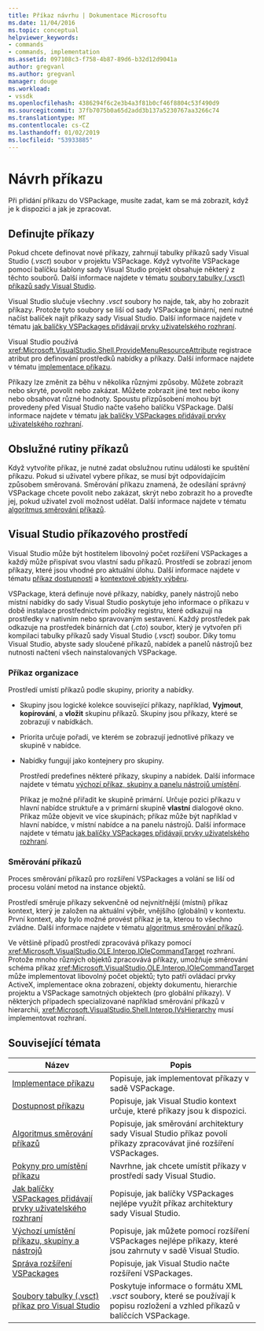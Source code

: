 ```yaml
---
title: Příkaz návrhu | Dokumentace Microsoftu
ms.date: 11/04/2016
ms.topic: conceptual
helpviewer_keywords:
- commands
- commands, implementation
ms.assetid: 097108c3-f758-4b87-89d6-b32d12d9041a
author: gregvanl
ms.author: gregvanl
manager: douge
ms.workload:
- vssdk
ms.openlocfilehash: 4386294f6c2e3b4a3f81b0cf46f8804c53f490d9
ms.sourcegitcommit: 37fb7075b0a65d2add3b137a5230767aa3266c74
ms.translationtype: MT
ms.contentlocale: cs-CZ
ms.lasthandoff: 01/02/2019
ms.locfileid: "53933885"
---
```

# <a name="command-design"></a>Návrh příkazu
Při přidání příkazu do VSPackage, musíte zadat, kam se má zobrazit, když je k dispozici a jak je zpracovat.  
  
## <a name="define-commands"></a>Definujte příkazy  
 Pokud chcete definovat nové příkazy, zahrnují tabulky příkazů sady Visual Studio (*.vsct*) soubor v projektu VSPackage. Když vytvoříte VSPackage pomocí balíčku šablony sady Visual Studio projekt obsahuje některý z těchto souborů. Další informace najdete v tématu [soubory tabulky (.vsct) příkazů sady Visual Studio](../../extensibility/internals/visual-studio-command-table-dot-vsct-files.md).  
  
 Visual Studio slučuje všechny *.vsct* soubory ho najde, tak, aby ho zobrazit příkazy. Protože tyto soubory se liší od sady VSPackage binární, není nutné načíst balíček najít příkazy sady Visual Studio. Další informace najdete v tématu [jak balíčky VSPackages přidávají prvky uživatelského rozhraní](../../extensibility/internals/how-vspackages-add-user-interface-elements.md).  
  
 Visual Studio používá <xref:Microsoft.VisualStudio.Shell.ProvideMenuResourceAttribute> registrace atribut pro definování prostředků nabídky a příkazy. Další informace najdete v tématu [implementace příkazu](../../extensibility/internals/command-implementation.md).  
  
 Příkazy lze změnit za běhu v několika různými způsoby. Můžete zobrazit nebo skryté, povolit nebo zakázat. Můžete zobrazit jiné text nebo ikony nebo obsahovat různé hodnoty. Spoustu přizpůsobení mohou být provedeny před Visual Studio načte vašeho balíčku VSPackage. Další informace najdete v tématu [jak balíčky VSPackages přidávají prvky uživatelského rozhraní](../../extensibility/internals/how-vspackages-add-user-interface-elements.md).  
  
## <a name="command-handlers"></a>Obslužné rutiny příkazů  
 Když vytvoříte příkaz, je nutné zadat obslužnou rutinu události ke spuštění příkazu. Pokud si uživatel vybere příkaz, se musí být odpovídajícím způsobem směrovaná. Směrování příkazu znamená, že odesílání správný VSPackage chcete povolit nebo zakázat, skrýt nebo zobrazit ho a proveďte jej, pokud uživatel zvolí možnost udělat. Další informace najdete v tématu [algoritmus směrování příkazů](../../extensibility/internals/command-routing-algorithm.md).  
  
## <a name="visual-studio-command-environment"></a>Visual Studio příkazového prostředí  
 Visual Studio může být hostitelem libovolný počet rozšíření VSPackages a každý může přispívat svou vlastní sadu příkazů. Prostředí se zobrazí jenom příkazy, které jsou vhodné pro aktuální úlohu. Další informace najdete v tématu [příkaz dostupnosti](../../extensibility/internals/command-availability.md) a [kontextové objekty výběru](../../extensibility/internals/selection-context-objects.md).  
  
 VSPackage, která definuje nové příkazy, nabídky, panely nástrojů nebo místní nabídky do sady Visual Studio poskytuje jeho informace o příkazu v době instalace prostřednictvím položky registru, které odkazují na prostředky v nativním nebo spravovaným sestavení. Každý prostředek pak odkazuje na prostředek binárních dat (*.cto*) soubor, který je vytvořen při kompilaci tabulky příkazů sady Visual Studio (*.vsct*) soubor. Díky tomu Visual Studio, abyste sady sloučené příkazů, nabídek a panelů nástrojů bez nutnosti načtení všech nainstalovaných VSPackage.  
  
### <a name="command-organization"></a>Příkaz organizace  
 Prostředí umístí příkazů podle skupiny, priority a nabídky.  
  
- Skupiny jsou logické kolekce související příkazy, například, **Vyjmout**, **kopírování**, a **vložit** skupinu příkazů. Skupiny jsou příkazy, které se zobrazují v nabídkách.  
  
- Priorita určuje pořadí, ve kterém se zobrazují jednotlivé příkazy ve skupině v nabídce.  
  
- Nabídky fungují jako kontejnery pro skupiny.  
  
  Prostředí predefines některé příkazy, skupiny a nabídek. Další informace najdete v tématu [výchozí příkaz, skupiny a panelu nástrojů umístění](../../extensibility/internals/default-command-group-and-toolbar-placement.md).  
  
  Příkaz je možné přiřadit ke skupině primární. Určuje pozici příkazu v hlavní nabídce struktuře a v primární skupině **vlastní** dialogové okno. Příkaz může objevit ve více skupinách; příkaz může být například v hlavní nabídce, v místní nabídce a na panelu nástrojů. Další informace najdete v tématu [jak balíčky VSPackages přidávají prvky uživatelského rozhraní](../../extensibility/internals/how-vspackages-add-user-interface-elements.md).  
  
### <a name="command-routing"></a>Směrování příkazů  
 Proces směrování příkazů pro rozšíření VSPackages a volání se liší od procesu volání metod na instance objektů.  
  
 Prostředí směruje příkazy sekvenčně od nejvnitřnější (místní) příkaz kontext, který je založen na aktuální výběr, vnějšího (globální) v kontextu. První kontext, aby bylo možné provést příkaz je ta, kterou to všechno zvládne. Další informace najdete v tématu [algoritmus směrování příkazů](../../extensibility/internals/command-routing-algorithm.md).  
  
 Ve většině případů prostředí zpracovává příkazy pomocí <xref:Microsoft.VisualStudio.OLE.Interop.IOleCommandTarget> rozhraní. Protože mnoho různých objektů zpracovává příkazy, umožňuje směrování schéma příkaz <xref:Microsoft.VisualStudio.OLE.Interop.IOleCommandTarget> může implementovat libovolný počet objektů; tyto patří ovládací prvky ActiveX, implementace okna zobrazení, objekty dokumentu, hierarchie projektu a VSPackage samotných objektech (pro globální příkazy). V některých případech specializované například směrování příkazů v hierarchii, <xref:Microsoft.VisualStudio.Shell.Interop.IVsHierarchy> musí implementovat rozhraní.  
  
## <a name="related-topics"></a>Související témata  
  
|Název|Popis|  
|-----------|-----------------|  
|[Implementace příkazu](../../extensibility/internals/command-implementation.md)|Popisuje, jak implementovat příkazy v sadě VSPackage.|  
|[Dostupnost příkazu](../../extensibility/internals/command-availability.md)|Popisuje, jak Visual Studio kontext určuje, které příkazy jsou k dispozici.|  
|[Algoritmus směrování příkazů](../../extensibility/internals/command-routing-algorithm.md)|Popisuje, jak směrování architektury sady Visual Studio příkaz povolí příkazy zpracovávat jiné rozšíření VSPackages.|  
|[Pokyny pro umístění příkazu](../../extensibility/internals/command-placement-guidelines.md)|Navrhne, jak chcete umístit příkazy v prostředí sady Visual Studio.|  
|[Jak balíčky VSPackages přidávají prvky uživatelského rozhraní](../../extensibility/internals/how-vspackages-add-user-interface-elements.md)|Popisuje, jak balíčky VSPackages nejlépe využít příkaz architektury sady Visual Studio.|  
|[Výchozí umístění příkazu, skupiny a nástrojů](../../extensibility/internals/default-command-group-and-toolbar-placement.md)|Popisuje, jak můžete pomocí rozšíření VSPackages nejlépe příkazy, které jsou zahrnuty v sadě Visual Studio.|  
|[Správa rozšíření VSPackages](../../extensibility/managing-vspackages.md)|Popisuje, jak Visual Studio načte rozšíření VSPackages.|  
|[Soubory tabulky (.vsct) příkaz pro Visual Studio](../../extensibility/internals/visual-studio-command-table-dot-vsct-files.md)|Poskytuje informace o formátu XML *.vsct* soubory, které se používají k popisu rozložení a vzhled příkazů v balíčcích VSPackage.|